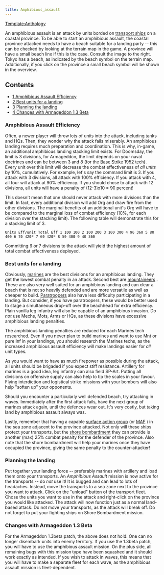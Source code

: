 ```yaml
---
title: Amphibious_assault
---
```


[Template:Anthology](/wiki/index.php?title=Template:Anthology&action=edit&redlink=1 "Template:Anthology (page does not exist)")

An amphibious assault is an attack by units borded on [transport ships](/wiki/Transport "Transport") on a coastal province. To be able to start an amphibious assault, the coastal province attacked needs to have a beach suitable for a landing party -- this can be checked by looking at the terrain map in the game. A province will have a small beach line if this is the case. Consult the image to the right. Tokyo has a beach, as indicated by the beach symbol on the terrain map. Additionally, if you click on the province a small beach symbol will be shown in the overview.

## Contents

- [1 Amphibious Assault Efficiency](#Amphibious_Assault_Efficiency)
- [2 Best units for a landing](#Best_units_for_a_landing)
- [3 Planning the landing](#Planning_the_landing)
- [4 Changes with Armageddon 1.3 Beta](#Changes_with_Armageddon_1.3_Beta)

### Amphibious Assault Efficiency

Often, a newer player will throw lots of units into the attack, including tanks and HQs. Then, they wonder why the attack fails miserably. An amphibious landing requires much preparation and coordination. This is why, in-game, an additional amphibious landing stacking limit exists. For Doomsday, the limit is 3 divisions, for Armageddon, the limit depends on your naval doctrines and can be between 3 and 8 (for the [Base Strike](/wiki/Base_Strike "Base Strike") 1952 tech). Every unit over this limit will decrease the combat effectiveness of _all units_ by 10%, cumulatively. For example, let's say the command limit is 3. If you attack with 3 divisions, all attack with 100% efficiency. If you attack with 4, all four will attack at 90% efficiency. If you should chose to attack with 12 divisions, all units will have a penalty of (12-3)x10 = 90 percent!

This doesn't mean that one should never attack with more divisions than the limit. In fact, every additional division will add Org and draw fire from the other divisions. The marginal benefits of an additional unit's Org will have to be compared to the marginal loss of combat efficiency (10%, for each division over the stacking limit). The following table will demonstrate this for a stacking limit of 3.

`Units Eff/unit Total Eff 1 100 100 2 100 200 3 100 300 4 90 360 5 80 400 6 70 420* 7 60 420* 8 50 400 9 40 360`

Committing 6 or 7 divisions to the attack will yield the highest amount of total combat effectiveness deployed.

### Best units for a landing

Obviously, [marines](/wiki/Marines "Marines") are the best divisions for an amphibious landing. They get the lowest combat penalty in an attack. Second best are [mountaineers](/wiki/Mountaineers "Mountaineers") . These are also very well suited for an amphibious landing and can clear a beach that is not so heavily defended and are more versatile as well as cheaper to build. [Paratroopers](/wiki/Paratroopers "Paratroopers") also have less difficulty participating in a landing. But consider, if you have paratroopers, these would be better used to stage a simultaneous drop-off over the beachhead for extra efficiency. Plain vanilla leg infantry will also be capable of an amphibious invasion. Do _not_ use Mechs, Mots, Arms or HQs, as these divisions have excessive amphibious landing penalties.

The amphibious landing penalties are reduced for each Marines tech researched. Even if you never plan to build marines and want to use Mnt or pure Inf in your landings, you should research the Marines techs, as the increased amphibious assault efficiency will make landings easier for _all_ unit types.

As you would want to have as much firepower as possible during the attack, all units should be brigaded if you expect stiff resistance. Artillery for marines is a good idea, leg infantry can also field SP-Art. Putting all divisions on offensive supply can also help to tip the scales in your favour. Flying interdiction and logistical strike missions with your bombers will also help "soften up" your opponents.

Should you encounter a particularly well defended beach, try attacking in waves. Immediately after the first attack fails, have the next group of marines attack again, until the defences wear out. It's very costly, but taking land by amphibious assault always was.

Lastly, remember that having a capable [surface action group](/wiki/Surface_action_group "Surface action group") (or [MAF](/wiki/Marine_Amphibious_Force "Marine Amphibious Force") ) in the sea zone adjacent to the province attacked. Not only will these ships protect your transports, but the [shore bombardment](/wiki/index.php?title=Shore_bombardment&action=edit&redlink=1 "Shore bombardment (page does not exist)") they can provide is another (max) 25% combat penalty for the defender of the province. Also note that the shore bombardment will help your marines once they have occupied the province, giving the same penalty to the counter-attacker!

### Planning the landing

Put together your landing force -- preferably marines with artillery and load them onto your transports. An _Amphibious Assault_ mission is now active for the transports -- do _not_ use it! It is bugged and can lead to lots of headaches. Instead, move the transports to a sea zone next to the province you want to attack. Click on the "unload" button of the transport fleet. Chose the units you want to use in the attack and right-click on the province you would like attacked. The attack will now function just as a normal land-based attack. Do not move your transports, as the attack will break off. Do not forget to put your fighting ships on Shore Bombardment mission.

### Changes with Armageddon 1.3 Beta

For the Armageddon 1.3beta patch, the above does not hold. One can no longer disembark units into enemy territory. If you use the 1.3beta patch, you will have to use the amphibious assault mission. On the plus side, all remaining bugs with this mission type have been squashed and it should work exactly as intended. If you wish to attack in waves, this means that you will have to make a separate fleet for each wave, as the amphibious assault mission is fleet-dependent.
